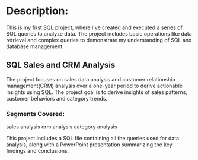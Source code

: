 # Description:
This is my first SQL project, where I've created and executed a series of SQL queries to analyze data. The project includes basic operations like data retrieval and complex queries to demonstrate my understanding of SQL and database management.

## **SQL Sales and CRM Analysis**
The project focuses on sales data analysis and customer relationship management(CRM) analysis over a one-year period to derive actionable insights using SQL. The project goal is to derive insights of
sales patterns, customer behaviors and category trends.

### **Segments Covered:**
sales analysis
crm analysis
category analysis

This project includes a SQL file containing all the queries used for data analysis, along with a PowerPoint presentation summarizing the key findings and conclusions.



